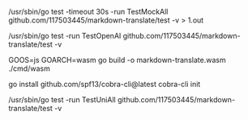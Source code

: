 /usr/sbin/go test -timeout 30s -run TestMockAll github.com/117503445/markdown-translate/test -v > 1.out

/usr/sbin/go test -run TestOpenAI github.com/117503445/markdown-translate/test -v

GOOS=js GOARCH=wasm go build -o markdown-translate.wasm ./cmd/wasm

go install github.com/spf13/cobra-cli@latest
cobra-cli init

/usr/sbin/go test -run TestUniAll github.com/117503445/markdown-translate/test -v